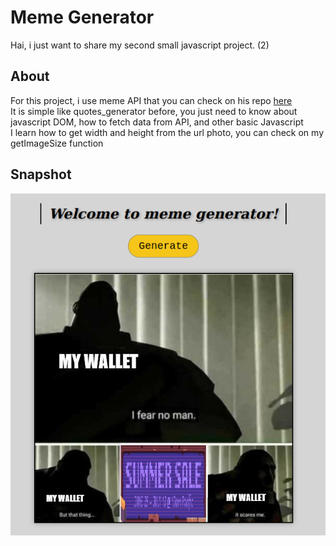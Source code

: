 # Meme Generator
Hai, i just want to share my second small javascript project. (2)

## About
For this project, i use meme API that you can check on his repo [here](https://github.com/D3vd/Meme_Api) <br />
It is simple like quotes_generator before, you just need to know about javascript DOM, how to fetch data from API, and other basic Javascript <br />
I learn how to get width and height from the url photo, you can check on my getImageSize function


## Snapshot
![Snapshot photo](https://github.com/urvangibran/meme_generator/blob/main/snapshot.png?raw=true)
